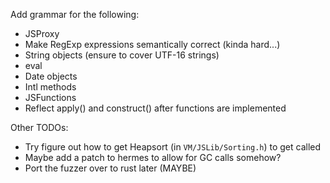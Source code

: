 Add grammar for the following:

* JSProxy
* Make RegExp expressions semantically correct (kinda hard...)
* String objects (ensure to cover UTF-16 strings)
* eval
* Date objects
* Intl methods
* JSFunctions
* Reflect apply() and construct() after functions are implemented

Other TODOs:

* Try figure out how to get Heapsort (in `VM/JSLib/Sorting.h`) to get called
* Maybe add a patch to hermes to allow for GC calls somehow?
* Port the fuzzer over to rust later (MAYBE)
